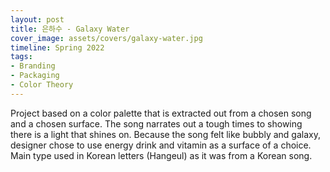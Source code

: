 ```yaml
---
layout: post
title: 은하수 - Galaxy Water 
cover_image: assets/covers/galaxy-water.jpg
timeline: Spring 2022
tags:
- Branding
- Packaging
- Color Theory
---
```


Project based on a color palette that is extracted out from a chosen song and a chosen surface. The song narrates out a tough times to showing there is a light that shines on. Because the song felt like bubbly and galaxy, designer chose to use energy drink and vitamin as a surface of a choice. Main type used in Korean letters (Hangeul) as it was from a Korean song.